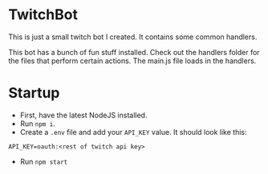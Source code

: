 # TwitchBot

This is just a small twitch bot I created. It contains some common handlers.

This bot has a bunch of fun stuff installed. Check out the handlers folder for the files that perform certain actions.  The main.js file loads in the handlers. 

# Startup

 - First, have the latest NodeJS installed.
 - Run `npm i`.
 - Create a `.env` file and add your `API_KEY` value.  It should look like this:

 ```
API_KEY=oauth:<rest of twitch api key>
 ```

 - Run `npm start`
